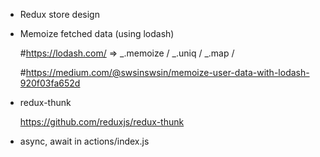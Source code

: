 - Redux store design

- Memoize fetched data (using lodash)

  #https://lodash.com/ => _.memoize / _.uniq / _.map / 

  #https://medium.com/@swsinswsin/memoize-user-data-with-lodash-920f03fa652d

- redux-thunk

  https://github.com/reduxjs/redux-thunk

- async, await in actions/index.js
